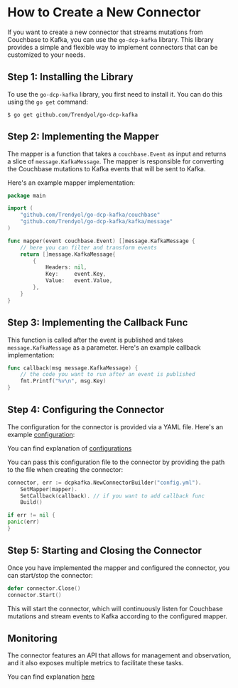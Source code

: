 # How to Create a New Connector

If you want to create a new connector that streams mutations from Couchbase to Kafka, you can use the `go-dcp-kafka` library. 
This library provides a simple and flexible way to implement connectors that can be customized to your needs.

## Step 1: Installing the Library

To use the `go-dcp-kafka` library, you first need to install it. You can do this using the `go get` command:

```
$ go get github.com/Trendyol/go-dcp-kafka

```

## Step 2: Implementing the Mapper

The mapper is a function that takes a `couchbase.Event` as input and returns a slice of `message.KafkaMessage`. 
The mapper is responsible for converting the Couchbase mutations to Kafka events that will be sent to Kafka.

Here's an example mapper implementation:

```go
package main

import (
	"github.com/Trendyol/go-dcp-kafka/couchbase"
	"github.com/Trendyol/go-dcp-kafka/kafka/message"
)

func mapper(event couchbase.Event) []message.KafkaMessage {
	// here you can filter and transform events
	return []message.KafkaMessage{
		{
			Headers: nil,
			Key:     event.Key,
			Value:   event.Value,
		},
	}
}
```

## Step 3: Implementing the Callback Func

This function is called after the event is published and takes `message.KafkaMessage` as a parameter.
Here's an example callback implementation:

```go
func callback(msg message.KafkaMessage) {
	// the code you want to run after an event is published
	fmt.Printf("%v\n", msg.Key)
}
```

## Step 4: Configuring the Connector

The configuration for the connector is provided via a YAML file. Here's an example [configuration](https://github.com/Trendyol/go-dcp-kafka/blob/master/example/config.yml):

You can find explanation of [configurations](https://github.com/Trendyol/go-dcp#configuration)

You can pass this configuration file to the connector by providing the path to the file when creating the connector:
```go
connector, err := dcpkafka.NewConnectorBuilder("config.yml").
    SetMapper(mapper).
    SetCallback(callback). // if you want to add callback func
    Build()

if err != nil {
panic(err)
}
```

## Step 5: Starting and Closing the Connector

Once you have implemented the mapper and configured the connector, you can start/stop the connector:

```go
defer connector.Close()
connector.Start()
```

This will start the connector, which will continuously listen for Couchbase mutations and stream events to Kafka according to the configured mapper.

## Monitoring

The connector features an API that allows for management and observation, and it also exposes multiple metrics to facilitate these tasks.

You can find explanation [here](https://github.com/Trendyol/go-dcp#monitoring)